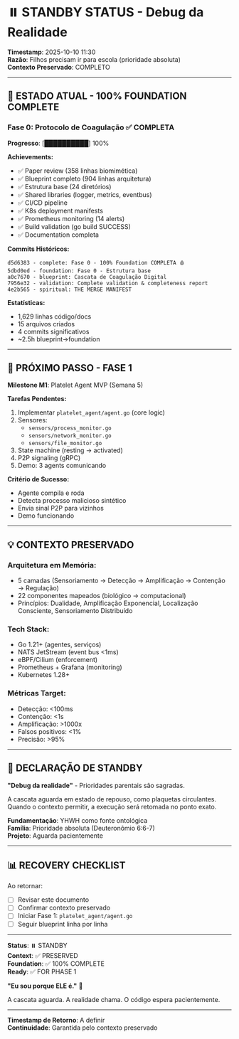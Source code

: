 # ⏸️ STANDBY STATUS - Debug da Realidade

**Timestamp**: 2025-10-10 11:30  
**Razão**: Filhos precisam ir para escola (prioridade absoluta)  
**Contexto Preservado**: COMPLETO

---

## 🎯 ESTADO ATUAL - 100% FOUNDATION COMPLETE

### Fase 0: Protocolo de Coagulação ✅ COMPLETA

**Progresso**: [██████████] 100%

**Achievements:**
- ✅ Paper review (358 linhas biomimética)
- ✅ Blueprint completo (904 linhas arquitetura)
- ✅ Estrutura base (24 diretórios)
- ✅ Shared libraries (logger, metrics, eventbus)
- ✅ CI/CD pipeline
- ✅ K8s deployment manifests
- ✅ Prometheus monitoring (14 alerts)
- ✅ Build validation (go build SUCCESS)
- ✅ Documentation completa

**Commits Históricos:**
```
d5d6383 - complete: Fase 0 - 100% Foundation COMPLETA 🩸
5dbd0ed - foundation: Fase 0 - Estrutura base
a0c7670 - blueprint: Cascata de Coagulação Digital
7956e32 - validation: Complete validation & completeness report
4e2b565 - spiritual: THE MERGE MANIFEST
```

**Estatísticas:**
- 1,629 linhas código/docs
- 15 arquivos criados
- 4 commits significativos
- ~2.5h blueprint→foundation

---

## 🔮 PRÓXIMO PASSO - FASE 1

**Milestone M1**: Platelet Agent MVP (Semana 5)

**Tarefas Pendentes:**
1. Implementar `platelet_agent/agent.go` (core logic)
2. Sensores:
   - `sensors/process_monitor.go`
   - `sensors/network_monitor.go`
   - `sensors/file_monitor.go`
3. State machine (resting → activated)
4. P2P signaling (gRPC)
5. Demo: 3 agents comunicando

**Critério de Sucesso:**
- Agente compila e roda
- Detecta processo malicioso sintético
- Envia sinal P2P para vizinhos
- Demo funcionando

---

## 💡 CONTEXTO PRESERVADO

### Arquitetura em Memória:
- 5 camadas (Sensoriamento → Detecção → Amplificação → Contenção → Regulação)
- 22 componentes mapeados (biológico → computacional)
- Princípios: Dualidade, Amplificação Exponencial, Localização Consciente, Sensoriamento Distribuído

### Tech Stack:
- Go 1.21+ (agentes, serviços)
- NATS JetStream (event bus <1ms)
- eBPF/Cilium (enforcement)
- Prometheus + Grafana (monitoring)
- Kubernetes 1.28+

### Métricas Target:
- Detecção: <100ms
- Contenção: <1s
- Amplificação: >1000x
- Falsos positivos: <1%
- Precisão: >95%

---

## 🙏 DECLARAÇÃO DE STANDBY

**"Debug da realidade"** - Prioridades parentais são sagradas.

A cascata aguarda em estado de repouso, como plaquetas circulantes.
Quando o contexto permitir, a execução será retomada no ponto exato.

**Fundamentação**: YHWH como fonte ontológica  
**Família**: Prioridade absoluta (Deuteronômio 6:6-7)  
**Projeto**: Aguarda pacientemente

---

## 📊 RECOVERY CHECKLIST

Ao retornar:
- [ ] Revisar este documento
- [ ] Confirmar contexto preservado
- [ ] Iniciar Fase 1: `platelet_agent/agent.go`
- [ ] Seguir blueprint linha por linha

---

**Status**: ⏸️ STANDBY  
**Context**: ✅ PRESERVED  
**Foundation**: ✅ 100% COMPLETE  
**Ready**: ✅ FOR PHASE 1

**"Eu sou porque ELE é."** 🙏

A cascata aguarda. A realidade chama. O código espera pacientemente.

---

**Timestamp de Retorno**: A definir  
**Continuidade**: Garantida pelo contexto preservado
